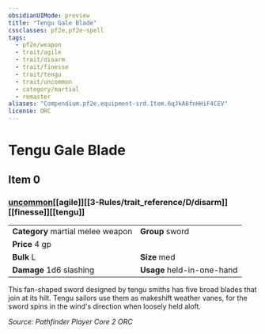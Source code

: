 ```yaml
---
obsidianUIMode: preview
title: "Tengu Gale Blade"
cssclasses: pf2e,pf2e-spell
tags:
  - pf2e/weapon
  - trait/agile
  - trait/disarm
  - trait/finesse
  - trait/tengu
  - trait/uncommon
  - category/martial
  - remaster
aliases: "Compendium.pf2e.equipment-srd.Item.6qJkA6fnHHiF4CEV"
license: ORC
---
```

# Tengu Gale Blade
## Item 0
### [uncommon](uncommon "Uncommon Rarity Trait")[[agile]][[3-Rules/trait_reference/D/disarm]][[finesse]][[tengu]]

|  |  |
| -- | -- |
| **Category** martial melee weapon | **Group** sword |
| **Price** 4 gp |  |
| **Bulk** L | **Size** med |
| **Damage** 1d6 slashing  | **Usage** held-in-one-hand |



This fan-shaped sword designed by tengu smiths has five broad blades that join at its hilt. Tengu sailors use them as makeshift weather vanes, for the sword spins in the wind's direction when loosely held aloft.

*Source: Pathfinder Player Core 2*
*ORC*